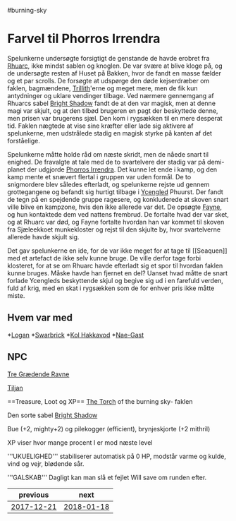#burning-sky

# Farvel til Phorros Irrendra

Spelunkerne undersøgte forsigtigt de genstande de havde erobret fra [Rhuarc](./Rhuarc.md), ikke mindst sablen og knoglen. De var svære at blive kloge på, og de undersøgte resten af Huset på Bakken, hvor de fandt en masse fælder og et par scrolls. De forsøgte at udspørge den døde kejserdræber om faklen, bagmændene, [Trillith](./Trillith.md)'erne og meget mere, men de fik kun antydninger og uklare vendinger tilbage. Ved nærmere gennemgang af Rhuarcs sabel [Bright Shadow](./Bright%20Shadow.md) fandt de at den var magisk, men at denne magi var skjult, og at den tilbød brugeren en pagt der beskyttede denne, men prisen var brugerens sjæl. Den kom i rygsækken til en mere desperat tid.
Faklen nægtede at vise sine kræfter eller lade sig aktivere af spelunkerne, men udstrålede stadig en magisk styrke på kanten af det forståelige.

Spelunkerne måtte holde råd om næste skridt, men de nåede snart til enighed. De fravalgte at tale med de to svartelvere der stadig var på demi-planet der udgjorde [Phorros Irrendra](./Phorros%20Irrendra.md). Det kunne let ende i kamp, og den kamp mente et snævert flertal i gruppen var uden formål. De to snigmordere blev således efterladt, og spelunkerne rejste ud gennem grottegangene og befandt sig hurtigt tilbage i [Ycengled](./Ycengled.md) Phuurst. Der fandt de tegn på en spejdende gruppe ragesere, og konkluderede at skoven snart ville blive en kampzone, hvis den ikke allerede var det. De opsøgte [Fayne](./Fayne.md), og hun kontaktede dem ved nattens frembrud. De fortalte hvad der var sket, og at Rhuarc var død, og Fayne fortalte hvordan han var kommet til skoven fra Sjæleekkoet munkekloster og rejst til den skjulte by, hvor svartelverne allerede havde skjult sig.

Det gav spelunkerne en ide, for de var ikke meget for at tage til [[Seaquen]] med et artefact de ikke selv kunne bruge. De ville derfor tage forbi klosteret, for at se om Rhuarc havde efterladt sig et spor til hvordan faklen kunne bruges. Måske havde han fjernet en del? Uanset hvad måtte de snart forlade Ycengleds beskyttende skjul og begive sig ud i en farefuld verden, fuld af krig, med en skat i rygsækken som de for enhver pris ikke måtte miste. 


  
 


## Hvem var med
*[Logan](./Logan.md)
*[Swarbrick](./Swarbrick%20Everwood.md)
*[Kol Hakkavod](./Kol%20Hakkavod.md)
*[Nae-Gast](./Nae-Gast%20Oldknist.md)




## NPC
[Tre Grædende Ravne](./Tre%20Grædende%20Ravne.md)

[Tiljan](./Tiljan.md)

==Treasure, Loot og XP==
[The Torch](./The%20Torch.md) of the burning sky- faklen

Den sorte sabel [Bright Shadow](./Bright%20Shadow.md)

Bue (+2, mighty+2) og pilekogger (efficient), brynjeskjorte (+2 mithril)



XP viser hvor mange procent I er mod næste level

'''UKUELIGHED''' stabiliserer automatisk på 0 HP, modstår varme og kulde, vind og vejr, blødende sår.

'''GALSKAB''' Dagligt kan man slå et fejlet Will save om runden efter.

| previous | next |
| --- | --- |
| [2017-12-21](./2017-12-21.md) | [2018-01-18](./2018-01-18.md) |
